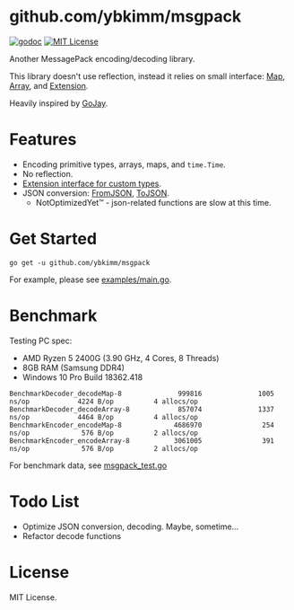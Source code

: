 github.com/ybkimm/msgpack
=========================
[![godoc][godoc_badge]][godoc]
[![MIT License][license_badge]][license]

Another MessagePack encoding/decoding library.

This library doesn't use reflection, instead it relies on small interface:
[Map][map], [Array][array], and [Extension][extension].

Heavily inspired by [GoJay][gojay].

Features
========
* Encoding primitive types, arrays, maps, and `time.Time`.
* No reflection.
* [Extension interface for custom types][extension].
* JSON conversion: [FromJSON][fromjson], [ToJSON][tojson].
  * NotOptimizedYet™ - json-related functions are slow at this time.

Get Started
===========
```
go get -u github.com/ybkimm/msgpack
```

For example, please see [examples/main.go](./examples/main.go).

Benchmark
=========
Testing PC spec:
* AMD Ryzen 5 2400G (3.90 GHz, 4 Cores, 8 Threads)
* 8GB RAM (Samsung DDR4)
* Windows 10 Pro Build 18362.418

```plaintext
BenchmarkDecoder_decodeMap-8              999816              1005 ns/op            4224 B/op          4 allocs/op
BenchmarkDecoder_decodeArray-8            857074              1337 ns/op            4464 B/op          4 allocs/op
BenchmarkEncoder_encodeMap-8             4686970               254 ns/op             576 B/op          2 allocs/op
BenchmarkEncoder_encodeArray-8           3061005               391 ns/op             576 B/op          2 allocs/op
```

For benchmark data, see [msgpack_test.go](./msgpack_test.go)

Todo List
=========
* Optimize JSON conversion, decoding. Maybe, sometime...
* Refactor decode functions

License
=======
MIT License.

[godoc]:         https://godoc.org/github.com/ybkimm/msgpack
[godoc_badge]:   https://img.shields.io/badge/godoc-reference-blue.svg
[license]:       ./License
[license_badge]: https://img.shields.io/badge/license-MIT-green.svg
[map]:           https://godoc.org/github.com/ybkimm/msgpack#Object
[array]:         https://godoc.org/github.com/ybkimm/msgpack#Array
[extension]:     https://godoc.org/github.com/ybkimm/msgpack#Extension
[fromjson]:      https://godoc.org/github.com/ybkimm/msgpack#FromJSON
[tojson]:        https://godoc.org/github.com/ybkimm/msgpack#ToJSON

[gojay]:         https://github.com/francoispqt/gojay
